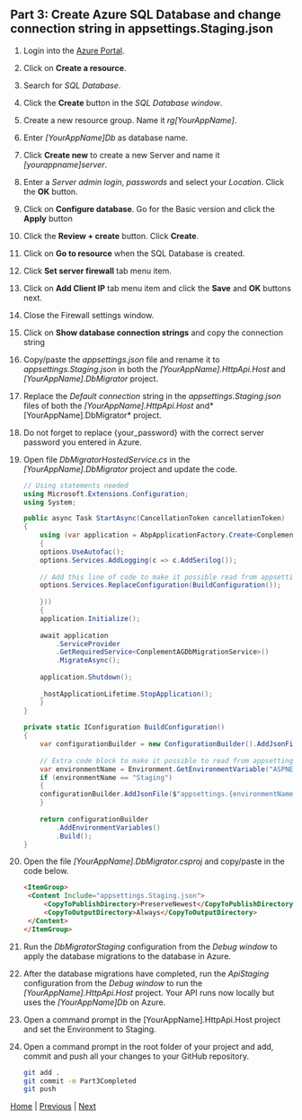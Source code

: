 ## Part 3: Create Azure SQL Database and change connection string in appsettings.Staging.json

1. Login into the [Azure Portal](https://portal.azure.com/#home).

2. Click on **Create a resource**.

3. Search for *SQL Database*.

4. Click the **Create** button in the *SQL Database window*.

5. Create a new resource group. Name it *rg[YourAppName]*.

6. Enter *[YourAppName]Db* as database name.

7. Click **Create new** to create a new Server and name it *[yourappname]server*.

8. Enter a *Server admin login*, *passwords* and select your *Location*. Click the **OK** button.

9. Click on **Configure database**. Go for the Basic version and click the **Apply** button

10. Click the **Review + create** button. Click **Create**.

11. Click on **Go to resource** when the SQL Database is created.

12. Click **Set server firewall** tab menu item.

13. Click on **Add Client IP** tab menu item and click the **Save** and **OK** buttons next.

14. Close the Firewall settings window.

15. Click on **Show database connection strings** and copy the connection string

16. Copy/paste the *appsettings.json* file and rename it to *appsettings.Staging.json* in both the *[YourAppName].HttpApi.Host* and *[YourAppName].DbMigrator* project.

17. Replace the *Default connection* string in the *appsettings.Staging.json* files of both the *[YourAppName].HttpApi.Host* and*[YourAppName].DbMigrator* project.

18. Do not forget to replace {your_password} with the correct server password you entered in Azure.

19. Open file *DbMigratorHostedService.cs* in the *[YourAppName].DbMigrator* project and update the code.

    ```csharp
    // Using statements needed
    using Microsoft.Extensions.Configuration;
    using System;

    public async Task StartAsync(CancellationToken cancellationToken)
    {
        using (var application = AbpApplicationFactory.Create<ConplementAGDbMigratorModule>(options =>
        {
        options.UseAutofac();
        options.Services.AddLogging(c => c.AddSerilog());
  
        // Add this line of code to make it possible read from appsettings.Staging.json
        options.Services.ReplaceConfiguration(BuildConfiguration());
  
        }))
        {
        application.Initialize();
  
        await application
            .ServiceProvider
            .GetRequiredService<ConplementAGDbMigrationService>()
            .MigrateAsync();
  
        application.Shutdown();
  
        _hostApplicationLifetime.StopApplication();
        }
    }
  
    private static IConfiguration BuildConfiguration()
    {
        var configurationBuilder = new ConfigurationBuilder().AddJsonFile("appsettings.json");
  
        // Extra code block to make it possible to read from appsettings.Staging.json
        var environmentName = Environment.GetEnvironmentVariable("ASPNETCORE_ENVIRONMENT");
        if (environmentName == "Staging")
        {
        configurationBuilder.AddJsonFile($"appsettings.{environmentName}.json", true);
        }
  
        return configurationBuilder
            .AddEnvironmentVariables()
            .Build();
    }
    ```

20. Open the file *[YourAppName].DbMigrator.csproj* and copy/paste in the code below.

     ```html
     <ItemGroup>
      <Content Include="appsettings.Staging.json">
          <CopyToPublishDirectory>PreserveNewest</CopyToPublishDirectory>
          <CopyToOutputDirectory>Always</CopyToOutputDirectory>
      </Content>
     </ItemGroup>
     ```

21. Run the *DbMigratorStaging* configuration from the *Debug window* to apply the database migrations to the database in Azure.

22. After the database migrations have completed, run the *ApiStaging* configuration from the *Debug window* to run the *[YourAppName].HttpApi.Host* project. Your API runs now locally but uses the *[YourAppName]Db* on Azure.

23. Open a command prompt in the [YourAppName].HttpApi.Host project and set the Environment to Staging.

24. Open a command prompt in the root folder of your project and add, commit and push all your changes to your GitHub repository.

    ```bash
    git add .
    git commit -m Part3Completed
    git push
    ```

[Home](./../../README.md) | [Previous](Tutorial/../../Part2/Part2.md) | [Next](Tutorial/../../Part4/Part4.md)